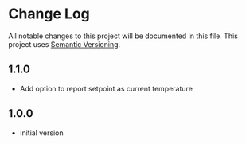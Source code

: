 # Change Log

All notable changes to this project will be documented in this file. This project uses [Semantic Versioning](https://semver.org/).

## 1.1.0

* Add option to report setpoint as current temperature

## 1.0.0

* initial version
